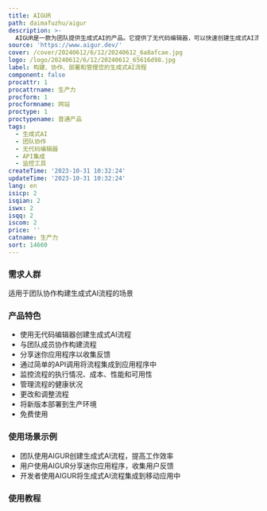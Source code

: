 ```yaml
---
title: AIGUR
path: daimafuzhu/aigur
description: >-
  AIGUR是一款为团队提供生成式AI的产品。它提供了无代码编辑器，可以快速创建生成式AI流程，支持预定义模板和自定义配置。团队成员可以在无代码编辑器中协作构建流程，并使用类似Figma的协作工具。用户可以分享自动生成的迷你应用程序，以收集反馈。AIGUR还提供简单的API调用，将流程集成到任何Web或移动应用程序中。此外，AIGUR还提供监控工具，帮助用户了解流程的执行情况、成本、性能和可用性。用户可以管理流程的健康状况，禁止滥用者、限制访问速率、限制特定地理区域等。用户还可以在不影响生产的情况下更改和调整流程，并在测试和批准后将新版本部署到生产环境。AIGUR是一款免费的产品，无需信用卡即可开始使用。
source: 'https://www.aigur.dev/'
cover: /cover/20240612/6/12/20240612_6a8afcae.jpg
logo: /logo/20240612/6/12/20240612_65616d98.jpg
label: 构建、协作、部署和管理您的生成式AI流程
component: false
procattr: 1
procattrname: 生产力
procform: 1
procformname: 网站
proctype: 1
proctypename: 普通产品
tags:
  - 生成式AI
  - 团队协作
  - 无代码编辑器
  - API集成
  - 监控工具
createTime: '2023-10-31 10:32:24'
updateTime: '2023-10-31 10:32:24'
lang: en
isicp: 2
isqian: 2
iswx: 2
isqq: 2
iscom: 2
price: ''
catname: 生产力
sort: 14660
---
```




### 需求人群
适用于团队协作构建生成式AI流程的场景

### 产品特色
- 使用无代码编辑器创建生成式AI流程
- 与团队成员协作构建流程
- 分享迷你应用程序以收集反馈
- 通过简单的API调用将流程集成到应用程序中
- 监控流程的执行情况、成本、性能和可用性
- 管理流程的健康状况
- 更改和调整流程
- 将新版本部署到生产环境
- 免费使用

### 使用场景示例
- 团队使用AIGUR创建生成式AI流程，提高工作效率
- 用户使用AIGUR分享迷你应用程序，收集用户反馈
- 开发者使用AIGUR将生成式AI流程集成到移动应用中

### 使用教程


  
